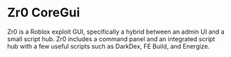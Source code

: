 # Zr0 CoreGui
Zr0 is a Roblox exploit GUI, specifically a hybrid between an admin UI and a small script hub. Zr0 includes a command panel and an integrated script hub with a few useful scripts such as DarkDex, FE Build, and Energize.
